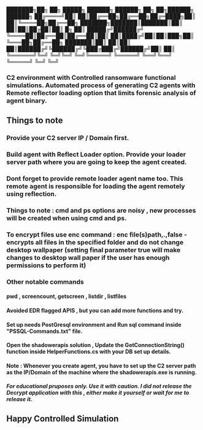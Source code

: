 
███████╗██╗  ██╗ █████╗ ██████╗  ██████╗ ██╗    ██╗██████╗ ██████╗ 
██╔════╝██║  ██║██╔══██╗██╔══██╗██╔═████╗██║    ██║╚════██╗██╔══██╗
███████╗███████║███████║██║  ██║██║██╔██║██║ █╗ ██║ █████╔╝██████╔╝
╚════██║██╔══██║██╔══██║██║  ██║████╔╝██║██║███╗██║ ╚═══██╗██╔══██╗
███████║██║  ██║██║  ██║██████╔╝╚██████╔╝╚███╔███╔╝██████╔╝██║  ██║
╚══════╝╚═╝  ╚═╝╚═╝  ╚═╝╚═════╝  ╚═════╝  ╚══╝╚══╝ ╚═════╝ ╚═╝  ╚═╝
                                                                   

### C2 environment with Controlled ransomware functional simulations. Automated process of generating C2 agents with Remote reflector loading option that limits forensic analysis of agent binary. 
## Things to note
### Provide your C2 server IP / Domain first.
### Build agent with Reflect Loader option. Provide your loader server path where you are going to keep the agent created. 
### Dont forget to provide remote loader agent name too. This remote agent is responsible for loading the agent remotely using reflection.
### Things to note : cmd and ps options are noisy , new processes will be created when using cmd and ps.
### To encrypt files use enc command : enc file(s)path,*.*,false  - encrypts all files in the specified folder and do not change desktop wallpaper (setting final parameter true will make changes to desktop wall paper if the user has enough permissions to perform it)
### Other notable commands
#### pwd , screencount, getscreen <screennumber>, listdir <PathToParentDirectory> , listfiles <PathToParentDirectory>
#### Avoided EDR flagged APIS , but you can add more functions and try.
#### Set up needs PostGresql environment and Run sql command inside "PSSQL-Commands.txt" file.
#### Open the shadowerapis solution , Update the GetConnectionString() function inside HelperFunctions.cs with your DB set up details.
#### Note : Whenever you create agent, you have to set up the C2 server path as the IP/Domain of the machine where the shadowerapis.exe is running.
##### For educational pruposes only. Use it with caution. I did not release the Decrypt application with this , either make it yourself or wait for me to release it.
## Happy Controlled Simulation